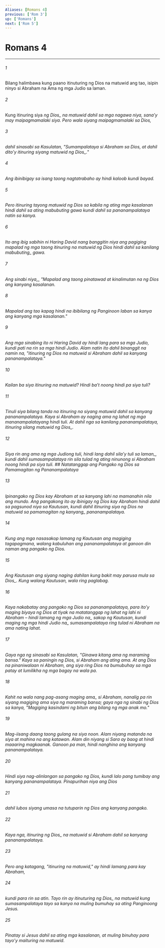 ```yaml
---
Aliases: [Romans 4]
previous: ['Rom 3']
up: ['Romans']
next: ['Rom 5']
---
```

# Romans 4

***






















###### 1 










Bilang halimbawa kung paano itinuturing ng Dios na matuwid ang tao, isipin ninyo si Abraham na Ama ng mga Judio sa laman. 





















###### 2 










Kung itinuring siya <i class="trans-change">ng Dios_ na matuwid dahil sa mga nagawa niya, sanaʼy may maipagmamalaki siya. Pero wala siyang maipagmamalaki sa Dios, 





















###### 3 










dahil sinasabi sa Kasulatan, "Sumampalataya si Abraham sa Dios, at dahil ditoʼy itinuring siyang matuwid <i class="trans-change">ng Dios_." 





















###### 4 










Ang ibinibigay sa isang taong nagtatrabaho ay hindi kaloob kundi bayad. 





















###### 5 










Pero itinuring tayong matuwid ng Dios sa kabila ng ating mga kasalanan hindi dahil sa ating mabubuting gawa kundi dahil sa pananampalataya natin sa kanya. 





















###### 6 










Ito ang ibig sabihin ni Haring David nang banggitin niya ang pagiging mapalad ng mga taong itinuring na matuwid ng Dios hindi dahil sa <i class="trans-change">kanilang mabubuting_ gawa. 





















###### 7 










<i class="trans-change">Ang sinabi niya,_ "Mapalad ang taong pinatawad at kinalimutan na ng Dios ang kanyang kasalanan. 





















###### 8 










Mapalad ang tao kapag hindi na ibibilang ng Panginoon laban sa kanya ang kanyang mga kasalanan." 





















###### 9 










Ang mga sinabing ito ni Haring David ay hindi lang para sa mga Judio, kundi pati na rin sa mga hindi Judio. Alam natin ito dahil binanggit na namin na, "itinuring ng Dios na matuwid si Abraham dahil sa kanyang pananampalataya." 





















###### 10 










Kailan ba siya itinuring na matuwid? Hindi baʼt noong hindi pa siya tuli? 





















###### 11 










Tinuli siya bilang tanda na itinuring na siyang matuwid dahil sa kanyang pananampalataya. Kaya si Abraham ay naging ama ng lahat ng mga mananampalatayang hindi tuli. At dahil nga sa kanilang pananampalataya, itinuring silang matuwid <i class="trans-change">ng Dios_. 





















###### 12 










Siya rin ang ama ng mga Judiong tuli, hindi lang dahil silaʼy tuli <i class="trans-change">sa laman_, kundi dahil sumasampalataya rin sila tulad ng ating ninunong si Abraham noong hindi pa siya tuli. ## Natatanggap ang Pangako ng Dios sa Pamamagitan ng Pananampalataya 





















###### 13 










Ipinangako ng Dios kay Abraham at sa kanyang lahi na mamanahin nila ang mundo. Ang pangakong ito ay ibinigay ng Dios kay Abraham hindi dahil sa pagsunod niya sa Kautusan, kundi dahil itinuring siya ng Dios na matuwid sa pamamagitan ng <i class="trans-change">kanyang_ pananampalataya. 





















###### 14 










Kung ang mga nasasakop lamang ng Kautusan ang magiging tagapagmana, walang kabuluhan ang pananampalataya at ganoon din naman ang pangako ng Dios. 





















###### 15 










Ang Kautusan ang siyang naging dahilan kung bakit may parusa <i class="trans-change">mula sa Dios_. Kung walang Kautusan, wala ring paglabag. 





















###### 16 










Kaya nakabatay ang pangako ng Dios sa pananampalataya, para itoʼy maging biyaya ng Dios at tiyak na matatanggap ng lahat ng lahi ni Abraham – hindi lamang ng mga <i class="trans-change">Judio na_ sakop ng Kautusan, kundi maging ng mga <i class="trans-change">hindi Judio na_ sumasampalataya ring tulad ni Abraham na ama nating lahat. 





















###### 17 










Gaya nga ng sinasabi sa Kasulatan, "Ginawa kitang ama ng maraming bansa." Kaya sa paningin ng Dios, si Abraham ang ating ama. At ang Dios na pinaniwalaan ni Abraham, ang siya ring Dios na bumubuhay sa mga patay at lumilikha ng mga bagay na wala pa. 





















###### 18 










Kahit na wala nang pag-asang <i class="trans-change">maging ama_ si Abraham, nanalig pa rin siyang magiging ama siya ng maraming bansa; gaya nga ng sinabi ng Dios sa kanya, "Magiging kasindami ng bituin ang bilang ng mga anak mo." 





















###### 19 










Mag-iisang daang taong gulang na siya noon. Alam niyang matanda na siya at mahina na ang katawan. Alam din niyang si Sara ay baog at hindi maaaring magkaanak. Ganoon pa man, hindi nanghina ang kanyang pananampalataya. 





















###### 20 










Hindi siya nag-alinlangan sa pangako ng Dios, kundi lalo pang tumibay ang kanyang pananampalataya. Pinapurihan niya ang Dios 





















###### 21 










dahil lubos siyang umasa na tutuparin ng Dios ang kanyang pangako. 





















###### 22 










Kaya nga, itinuring <i class="trans-change">ng Dios_ na matuwid si Abraham dahil sa kanyang pananampalataya. 





















###### 23 










Pero ang katagang, "itinuring na matuwid," ay hindi lamang para kay Abraham, 





















###### 24 










kundi para rin sa atin. Tayo rin ay itinuturing <i class="trans-change">ng Dios_ na matuwid kung sumasampalataya tayo sa kanya na muling bumuhay sa ating Panginoong Jesus. 





















###### 25 










Pinatay si Jesus dahil sa ating mga kasalanan, at muling binuhay para tayoʼy maituring na matuwid.
